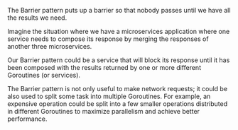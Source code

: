 The Barrier pattern puts up a barrier so that nobody passes until we have all the results we need.

Imagine the situation where we have a microservices application where one service needs to compose its response by 
merging the responses of another three microservices. 

Our Barrier pattern could be a service that will block its response until it has been composed with the results
returned by one or more different Goroutines (or services).

The Barrier pattern is not only useful to make network requests; it could be also used to split some task into
multiple Goroutines. For example, an expensive operation could be split into a few smaller operations distributed in 
different Goroutines to maximize parallelism and achieve better performance.